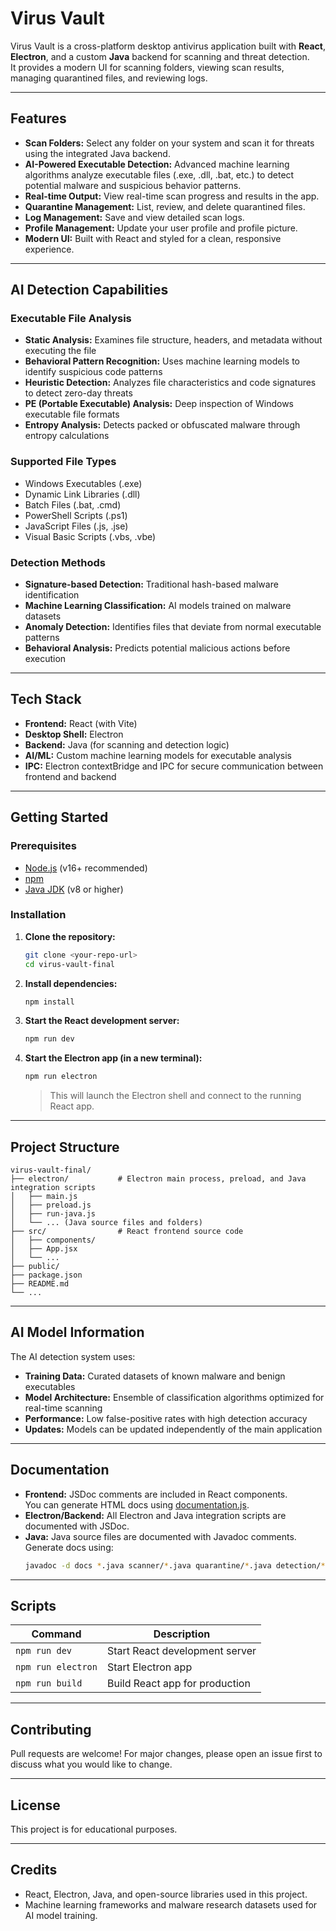 # Virus Vault

Virus Vault is a cross-platform desktop antivirus application built with **React**, **Electron**, and a custom **Java** backend for scanning and threat detection.  
It provides a modern UI for scanning folders, viewing scan results, managing quarantined files, and reviewing logs.

---

## Features

- **Scan Folders:** Select any folder on your system and scan it for threats using the integrated Java backend.
- **AI-Powered Executable Detection:** Advanced machine learning algorithms analyze executable files (.exe, .dll, .bat, etc.) to detect potential malware and suspicious behavior patterns.
- **Real-time Output:** View real-time scan progress and results in the app.
- **Quarantine Management:** List, review, and delete quarantined files.
- **Log Management:** Save and view detailed scan logs.
- **Profile Management:** Update your user profile and profile picture.
- **Modern UI:** Built with React and styled for a clean, responsive experience.

---

## AI Detection Capabilities

### Executable File Analysis
- **Static Analysis:** Examines file structure, headers, and metadata without executing the file
- **Behavioral Pattern Recognition:** Uses machine learning models to identify suspicious code patterns
- **Heuristic Detection:** Analyzes file characteristics and code signatures to detect zero-day threats
- **PE (Portable Executable) Analysis:** Deep inspection of Windows executable file formats
- **Entropy Analysis:** Detects packed or obfuscated malware through entropy calculations

### Supported File Types
- Windows Executables (.exe)
- Dynamic Link Libraries (.dll)
- Batch Files (.bat, .cmd)
- PowerShell Scripts (.ps1)
- JavaScript Files (.js, .jse)
- Visual Basic Scripts (.vbs, .vbe)

### Detection Methods
- **Signature-based Detection:** Traditional hash-based malware identification
- **Machine Learning Classification:** AI models trained on malware datasets
- **Anomaly Detection:** Identifies files that deviate from normal executable patterns
- **Behavioral Analysis:** Predicts potential malicious actions before execution

---

## Tech Stack

- **Frontend:** React (with Vite)
- **Desktop Shell:** Electron
- **Backend:** Java (for scanning and detection logic)
- **AI/ML:** Custom machine learning models for executable analysis
- **IPC:** Electron contextBridge and IPC for secure communication between frontend and backend

---

## Getting Started

### Prerequisites

- [Node.js](https://nodejs.org/) (v16+ recommended)
- [npm](https://www.npmjs.com/)
- [Java JDK](https://adoptopenjdk.net/) (v8 or higher)

### Installation

1. **Clone the repository:**
   ```sh
   git clone <your-repo-url>
   cd virus-vault-final
   ```

2. **Install dependencies:**
   ```sh
   npm install
   ```

3. **Start the React development server:**
   ```sh
   npm run dev
   ```

4. **Start the Electron app (in a new terminal):**
   ```sh
   npm run electron
   ```
   > This will launch the Electron shell and connect to the running React app.

---

## Project Structure

```
virus-vault-final/
├── electron/           # Electron main process, preload, and Java integration scripts
│   ├── main.js
│   ├── preload.js
│   ├── run-java.js
│   └── ... (Java source files and folders)
├── src/                # React frontend source code
│   ├── components/
│   ├── App.jsx
│   └── ...
├── public/
├── package.json
├── README.md
└── ...
```

---

## AI Model Information

The AI detection system uses:
- **Training Data:** Curated datasets of known malware and benign executables
- **Model Architecture:** Ensemble of classification algorithms optimized for real-time scanning
- **Performance:** Low false-positive rates with high detection accuracy
- **Updates:** Models can be updated independently of the main application

---

## Documentation

- **Frontend:** JSDoc comments are included in React components.  
  You can generate HTML docs using [documentation.js](https://documentation.js.org/).
- **Electron/Backend:** All Electron and Java integration scripts are documented with JSDoc.
- **Java:** Java source files are documented with Javadoc comments.  
  Generate docs using:
  ```sh
  javadoc -d docs *.java scanner/*.java quarantine/*.java detection/*.java
  ```

---

## Scripts

| Command            | Description                       |
|--------------------|-----------------------------------|
| `npm run dev`      | Start React development server    |
| `npm run electron` | Start Electron app                |
| `npm run build`    | Build React app for production    |

---

## Contributing

Pull requests are welcome! For major changes, please open an issue first to discuss what you would like to change.

---

## License

This project is for educational purposes.

---

## Credits

- React, Electron, Java, and open-source libraries used in this project.
- Machine learning frameworks and malware research datasets used for AI model training.

